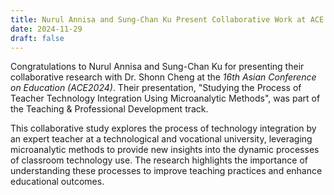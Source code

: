 ```yaml
---
title: Nurul Annisa and Sung-Chan Ku Present Collaborative Work at ACE 2024
date: 2024-11-29
draft: false
---
```


Congratulations to Nurul Annisa and Sung-Chan Ku for presenting their collaborative research with Dr. Shonn Cheng at the *16th Asian Conference on Education (ACE2024)*. Their presentation, "Studying the Process of Teacher Technology Integration Using Microanalytic Methods", was part of the Teaching & Professional Development track.

This collaborative study explores the process of technology integration by an expert teacher at a technological and vocational university, leveraging microanalytic methods to provide new insights into the dynamic processes of classroom technology use. The research highlights the importance of understanding these processes to improve teaching practices and enhance educational outcomes.
